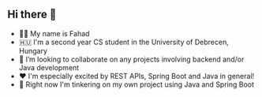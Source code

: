 ## Hi there 👋

- 👨‍💻 My name is Fahad
- 🇭🇺 I'm a second year CS student in the University of Debrecen, Hungary
- 👯 I’m looking to collaborate on any projects involving backend and/or Java development
- ❤️ I'm especially excited by REST APIs, Spring Boot and Java in general!
- 📱 Right now I'm tinkering on my own project using Java and Spring Boot

<!--
**RanaFahad01/RanaFahad01** is a ✨ _special_ ✨ repository because its `README.md` (this file) appears on your GitHub profile.

Here are some ideas to get you started:

- 🔭 I’m currently working on ...
- 🌱 I’m currently learning ...
- 👯 I’m looking to collaborate on ...
- 🤔 I’m looking for help with ...
- 💬 Ask me about ...
- 📫 How to reach me: ...
- 😄 Pronouns: ...
- ⚡ Fun fact: ...
-->
